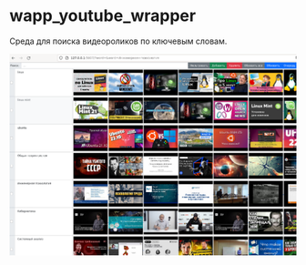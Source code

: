 # wapp_youtube_wrapper

Среда для поиска видеороликов по ключевым словам.

![](screenshots/2022-12-25_10-06.png)